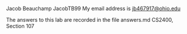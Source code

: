 Jacob Beauchamp
JacobTB99
My email address is jb467917@ohio.edu

The answers to this lab are recorded in the file answers.md
CS2400, Section 107
